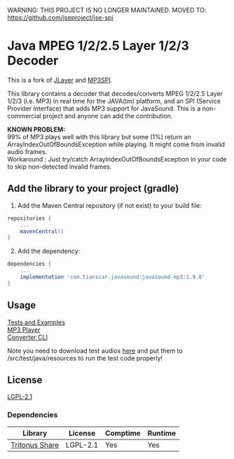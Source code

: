 WARNING: THIS PROJECT IS NO LONGER MAINTAINED. MOVED TO: https://github.com/jseproject/jse-spi

# Java MPEG 1/2/2.5 Layer 1/2/3 Decoder
This is a fork of [JLayer](https://web.archive.org/web/20210108055829/http://www.javazoom.net/javalayer/javalayer.html) and [MP3SPI](https://web.archive.org/web/20200624143314/http://www.javazoom.net/mp3spi/mp3spi.html).

This library contains a decoder that decodes/converts MPEG 1/2/2.5 Layer 1/2/3 (i.e. MP3) in real time for the JAVA(tm) platform, and an SPI (Service Provider Interface) that adds MP3 support for JavaSound. This is a non-commercial project and anyone can add the contribution.

**KNOWN PROBLEM:**  
99% of MP3 plays well with this library but some (1%) return an ArrayIndexOutOfBoundsException while playing. It might come from invalid audio frames.  
Workaround : Just try/catch ArrayIndexOutOfBoundsException in your code to skip non-detected invalid frames.

## Add the library to your project (gradle)
1. Add the Maven Central repository (if not exist) to your build file:
```groovy
repositories {
    ...
    mavenCentral()
}
```

2. Add the dependency:
```groovy
dependencies {
    ...
    implementation 'com.tianscar.javasound:javasound-mp3:1.9.8'
}
```

## Usage
[Tests and Examples](/src/test/java/javazoom/jl/test)  
[MP3 Player](/src/test/java/javazoom/jl/player)  
[Converter CLI](/src/test/java/javazoom/jl/converter)

Note you need to download test audios [here](https://github.com/Tianscar/fbodemo1) and put them to /src/test/java/resources to run the test code properly!

## License
[LGPL-2.1](/LICENSE)

### Dependencies
| Library                                                                                       | License  | Comptime | Runtime |
|-----------------------------------------------------------------------------------------------|----------|----------|---------|
| [Tritonus Share](https://mvnrepository.com/artifact/com.googlecode.soundlibs/tritonus-share)  | LGPL-2.1 | Yes      | Yes     |
